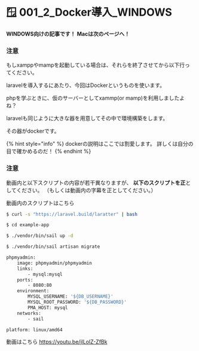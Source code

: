 # 🪟 001_2\_Docker導入_WINDOWS

**WINDOWS向けの記事です！**
**Macは次のページへ！**

### 注意
もしxamppやmampを起動している場合は、それらを終了させてから以下行ってください。


laravelを導入するにあたり、今回はDockerというものを使います。

phpを学ぶときに、仮のサーバーとしてxammp(or mamp)を利用しましたよね？

laravelも同じように大きな器を用意してその中で環境構築をします。

その器がdockerです。

{% hint style="info" %}
dockerの説明はここでは割愛します。
詳しくは自分の目で確かめるのだ！
{% endhint %}


### 注意
動画内と以下スクリプトの内容が若干異なりますが、
**以下のスクリプトを正**としてください。
（もしくは動画内の字幕を正としてください。）

動画内のスクリプトはこちら
```bash
$ curl -s "https://laravel.build/laratter" | bash

$ cd example-app

$ ./vendor/bin/sail up -d

$ ./vendor/bin/sail artisan migrate

```


```bash
phpmyadmin:
    image: phpmyadmin/phpmyadmin
    links:
        - mysql:mysql
    ports:
        - 8080:80
    environment:
        MYSQL_USERNAME: '${DB_USERNAME}'
        MYSQL_ROOT_PASSWORD: '${DB_PASSWORD}'
        PMA_HOST: mysql
    networks:
        - sail
```

```bash
platform: linux/amd64
```

動画はこちら
https://youtu.be/jlLolZ-ZfBk
